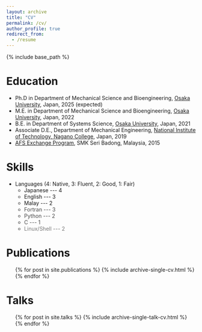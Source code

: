 ```yaml
---
layout: archive
title: "CV"
permalink: /cv/
author_profile: true
redirect_from:
  - /resume
---
```


{% include base_path %}

Education
======
* Ph.D in Department of Mechanical Science and Bioengineering, [Osaka University][ou], Japan, 2025 (expected)
* M.E. in Department of Mechanical Science and Bioengineering, [Osaka University][ou], Japan, 2022
* B.E. in Department of Systems Science, [Osaka University][ou], Japan, 2021
* Associate D.E., Department of Mechanical Engineering, [National Institute of Technology, Nagano College][nitc], Japan, 2019
* [AFS Exchange Program][afs], SMK Seri Badong, Malaysia, 2015
  
Skills
======
* Languages (4: Native, 3: Fluent, 2: Good, 1: Fair)
  * <span style="color: #171717; "> Japanese --- 4 </span>
  * <span style="color: #171717; "> English --- 3 </span>
  * <span style="color: #171717; "> Malay --- 2 </span>
  * <span style="color: #4a4a4a; "> Fortran --- 3 </span>
  * <span style="color: #4a4a4a; "> Python --- 2 </span>
  * <span style="color: #4a4a4a; "> C --- 1 </span>
  * <span style="color: #787878; "> Linux/Shell --- 2 </span>

Publications
======
  <ul>{% for post in site.publications %}
    {% include archive-single-cv.html %}
  {% endfor %}</ul>
  
Talks
======
  <ul>{% for post in site.talks %}
    {% include archive-single-talk-cv.html %}
  {% endfor %}</ul>
  
[ou]:https://www.osaka-u.ac.jp/en
[nitc]:https://www.nagano-nct.ac.jp/english/index.php
[afs]:https://afs.org/
